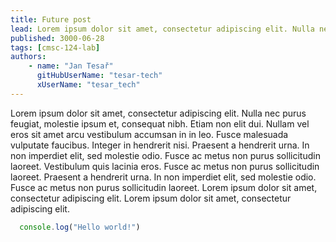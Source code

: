 ```yaml
---
title: Future post
lead: Lorem ipsum dolor sit amet, consectetur adipiscing elit. Nulla nec purus feugiat, molestie ipsum et, consequat nibh. Etiam non elit dui.
published: 3000-06-28
tags: [cmsc-124-lab]
authors:
    - name: "Jan Tesař"
      gitHubUserName: "tesar-tech"
      xUserName: "tesar_tech"
---
```


Lorem ipsum dolor sit amet, consectetur adipiscing elit. Nulla nec purus feugiat, molestie ipsum et, consequat nibh.
Etiam non elit dui. Nullam vel eros sit amet arcu vestibulum accumsan in in leo. Fusce malesuada vulputate faucibus.
Integer in hendrerit nisi. Praesent a hendrerit urna. In non imperdiet elit, sed molestie odio. Fusce ac metus non purus
sollicitudin laoreet.
Vestibulum quis lacinia eros. Fusce ac metus non purus sollicitudin laoreet. Praesent a hendrerit urna. In non imperdiet
elit, sed molestie odio. Fusce ac metus non purus sollicitudin laoreet. Lorem ipsum dolor sit amet, consectetur
adipiscing elit. Lorem ipsum dolor sit amet, consectetur adipiscing elit.

```javascript
  console.log("Hello world!")
```



